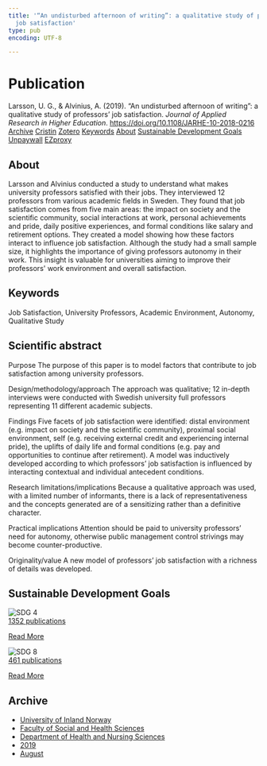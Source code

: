 ```yaml
---
title: '“An undisturbed afternoon of writing”: a qualitative study of professors’
  job satisfaction'
type: pub
encoding: UTF-8

---
```

<h1>Publication</h1>
<article id="csl-bib-container-8GRTGGS5" class="csl-bib-container">
  <div class="csl-bib-body"> <div class="csl-entry">Larsson, U. G., &#38; Alvinius, A. (2019). “An undisturbed afternoon of writing”: a qualitative study of professors’ job satisfaction. <i>Journal of Applied Research in Higher Education</i>. <a href="https://doi.org/10.1108/JARHE-10-2018-0216">https://doi.org/10.1108/JARHE-10-2018-0216</a></div> </div>
  <div class="csl-bib-buttons">
    <a href="#taxonomy-article-8GRTGGS5" alt="archive" class="csl-bib-button">Archive</a>
    <a href="https://app.cristin.no/results/show.jsf?id=1716320" alt="Cristin" class="csl-bib-button">Cristin</a>
    <a href="http://zotero.org/groups/5881554/items/8GRTGGS5" alt="Zotero" class="csl-bib-button">Zotero</a>
    <a href="#keywords-article-8GRTGGS5" alt="keywords" class="csl-bib-button">Keywords</a>
    <a href="#about-article-8GRTGGS5" alt="about_pub" class="csl-bib-button">About</a>
    <a href="#sdg-article-8GRTGGS5" alt="sdg" class="csl-bib-button">Sustainable Development Goals</a>
    <a href="https://doi.org/10.1108/jarhe-10-2018-0216" alt="Unpaywall" class="csl-bib-button">Unpaywall</a>
    <a href="https://doi.org/10.1108/jarhe-10-2018-0216" alt="EZproxy" class="csl-bib-button">EZproxy</a>
  </div>
  <div id="csl-bib-meta-container-8GRTGGS5"></div>
</article>
<div id="csl-bib-meta-8GRTGGS5" class="csl-bib-meta">
  <article id="about-article-8GRTGGS5" class="about_pub-article">
    <h1>About</h1>
    Larsson and Alvinius conducted a study to understand what makes university professors satisfied with their jobs. They interviewed 12 professors from various academic fields in Sweden. They found that job satisfaction comes from five main areas: the impact on society and the scientific community, social interactions at work, personal achievements and pride, daily positive experiences, and formal conditions like salary and retirement options. They created a model showing how these factors interact to influence job satisfaction. Although the study had a small sample size, it highlights the importance of giving professors autonomy in their work. This insight is valuable for universities aiming to improve their professors' work environment and overall satisfaction.
  </article>
  <article id="keywords-article-8GRTGGS5" class="keywords-article">
    <h1>Keywords</h1>
    Job Satisfaction, University Professors, Academic Environment, Autonomy, Qualitative Study
  </article>
  <article id="abstract-article-8GRTGGS5" class="abstract-article">
    <h1>Scientific abstract</h1>
    Purpose 
The purpose of this paper is to model factors that contribute to job satisfaction among university professors. 
 
Design/methodology/approach 
The approach was qualitative; 12 in-depth interviews were conducted with Swedish university full professors representing 11 different academic subjects. 
 
Findings 
Five facets of job satisfaction were identified: distal environment (e.g. impact on society and the scientific community), proximal social environment, self (e.g. receiving external credit and experiencing internal pride), the uplifts of daily life and formal conditions (e.g. pay and opportunities to continue after retirement). A model was inductively developed according to which professors’ job satisfaction is influenced by interacting contextual and individual antecedent conditions. 
 
Research limitations/implications 
Because a qualitative approach was used, with a limited number of informants, there is a lack of representativeness and the concepts generated are of a sensitizing rather than a definitive character. 
 
Practical implications 
Attention should be paid to university professors’ need for autonomy, otherwise public management control strivings may become counter-productive. 
 
Originality/value 
A new model of professors’ job satisfaction with a richness of details was developed.
  </article>
  <article id="sdg-article-8GRTGGS5" class="sdg-article">
    <h1>Sustainable Development Goals</h1>
    <div class="sdg-container"><div id="sdg4" class="sdg">
        <img src="{{< params subfolder >}}images/sdg/sdg04_en.png" class="image" alt="SDG 4">
        <div class="sdg-overlay">
          <a href="/en/archive/?key=?sdg=4#archive" class="sdg-publication-count"><span>1352</span> publications</a>
          <p><a href="https://sdgs.un.org/goals/goal4" class="sdg-read-more">Read More</a></p>
        </div>
      </div> <div id="sdg8" class="sdg">
        <img src="{{< params subfolder >}}images/sdg/sdg08_en.png" class="image" alt="SDG 8">
        <div class="sdg-overlay">
          <a href="/en/archive/?key=?sdg=8#archive" class="sdg-publication-count"><span>461</span> publications</a>
          <p><a href="https://sdgs.un.org/goals/goal8" class="sdg-read-more">Read More</a></p>
        </div>
      </div></div>
  </article>
  <article id="taxonomy-article-8GRTGGS5" class="taxonomy-article">
    <h1>Archive</h1>
    <ul>
      <li>
        <a href="/en/archive/?key=3DCRN523">University of Inland Norway</a>
      </li>
      <li>
        <a href="/en/archive/?key=IDKFS3MX">Faculty of Social and Health Sciences</a>
      </li>
      <li>
        <a href="/en/archive/?key=GTV4ECMZ">Department of Health and Nursing Sciences</a>
      </li>
      <li>
        <a href="/en/archive/?key=E7THIEEM">2019</a>
      </li>
      <li>
        <a href="/en/archive/?key=RVVJX4EK">August</a>
      </li>
    </ul>
  </article>
</div>
